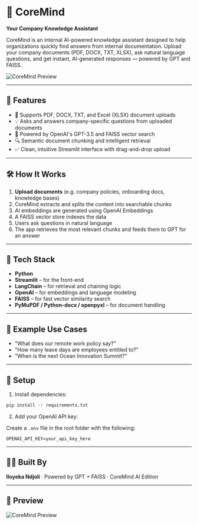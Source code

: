 
# 🧠 CoreMind

**Your Company Knowledge Assistant**

CoreMind is an internal AI-powered knowledge assistant designed to help organizations quickly find answers from internal documentation. Upload your company documents (PDF, DOCX, TXT, XLSX), ask natural language questions, and get instant, AI-generated responses — powered by GPT and FAISS.

![CoreMind Preview](coremind_preview.png)

---

## 🚀 Features

- 📄 Supports PDF, DOCX, TXT, and Excel (XLSX) document uploads
- 💡 Asks and answers company-specific questions from uploaded documents
- 🧠 Powered by OpenAI's GPT-3.5 and FAISS vector search
- 🔍 Semantic document chunking and intelligent retrieval
- ✅ Clean, intuitive Streamlit interface with drag-and-drop upload

---

## 🛠️ How It Works

1. **Upload documents** (e.g. company policies, onboarding docs, knowledge bases)
2. CoreMind extracts and splits the content into searchable chunks
3. AI embeddings are generated using OpenAI Embeddings
4. A FAISS vector store indexes the data
5. Users ask questions in natural language
6. The app retrieves the most relevant chunks and feeds them to GPT for an answer

---

## 📂 Tech Stack

- **Python**
- **Streamlit** – for the front-end
- **LangChain** – for retrieval and chaining logic
- **OpenAI** – for embeddings and language modeling
- **FAISS** – for fast vector similarity search
- **PyMuPDF / Python-docx / openpyxl** – for document handling

---

## 🧪 Example Use Cases

- "What does our remote work policy say?"
- "How many leave days are employees entitled to?"
- "When is the next Ocean Innovation Summit?"

---

## 🔐 Setup

1. Install dependencies:

```bash
pip install -r requirements.txt
```

2. Add your OpenAI API key:

Create a `.env` file in the root folder with the following:

```
OPENAI_API_KEY=your_api_key_here
```

---

## 👨‍💻 Built By

**Iloyeka Ndjoli** · Powered by GPT + FAISS · CoreMind AI Edition

---

## 📸 Preview

![CoreMind Preview](coremind_preview.png)
